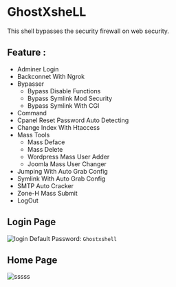 # GhostXsheLL #
This shell bypasses the security firewall on web security.<br>

## Feature :
* Adminer Login
* Backconnet With Ngrok
* Bypasser
  * Bypass Disable Functions
  * Bypass Symlink Mod Security
  * Bypass Symlink With CGI
* Command
* Cpanel Reset Password Auto Detecting
* Change Index With Htaccess
* Mass Tools
  * Mass Deface
  * Mass Delete
  * Wordpress Mass User Adder
  * Joomla Mass User Changer
* Jumping With Auto Grab Config
* Symlink With Auto Grab Config
* SMTP Auto Cracker
* Zone-H Mass Submit
* LogOut

## Login Page
![login](https://user-images.githubusercontent.com/54710482/75034799-98baae00-54e0-11ea-9ba9-303236768154.JPG)
Default Password: `Ghostxshell`

## Home Page
![sssss](https://user-images.githubusercontent.com/54710482/75033985-c0107b80-54de-11ea-9209-f98c400b3766.JPG)
